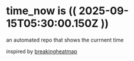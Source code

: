 # time_now is (( 2025-09-15T05:30:00.150Z ))

an automated repo that shows the currnent time

inspired by [breakingheatmap](https://github.com/breakingheatmap/breakingheatmap)